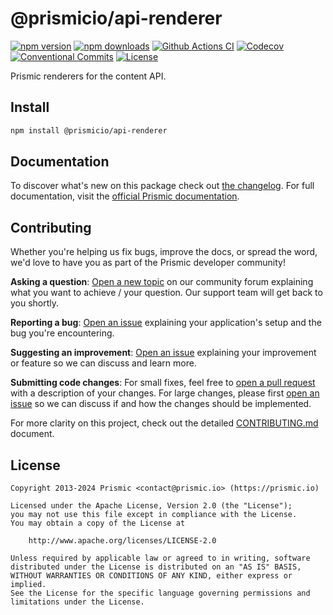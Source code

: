 # @prismicio/api-renderer

[![npm version][npm-version-src]][npm-version-href]
[![npm downloads][npm-downloads-src]][npm-downloads-href]
[![Github Actions CI][github-actions-ci-src]][github-actions-ci-href]
[![Codecov][codecov-src]][codecov-href]
[![Conventional Commits][conventional-commits-src]][conventional-commits-href]
[![License][license-src]][license-href]

Prismic renderers for the content API.

<!--

TODO: Create a small list of package features:

- 🤔 &nbsp;A useful feature;
- 🥴 &nbsp;Another useful feature;
- 🙃 &nbsp;A final useful feature.

Non-breaking space: &nbsp; are here on purpose to fix emoji rendering on certain systems.

-->

## Install

```bash
npm install @prismicio/api-renderer
```

## Documentation

To discover what's new on this package check out [the changelog][changelog]. For full documentation, visit the [official Prismic documentation][prismic-docs].

## Contributing

Whether you're helping us fix bugs, improve the docs, or spread the word, we'd love to have you as part of the Prismic developer community!

**Asking a question**: [Open a new topic][forum-question] on our community forum explaining what you want to achieve / your question. Our support team will get back to you shortly.

**Reporting a bug**: [Open an issue][repo-bug-report] explaining your application's setup and the bug you're encountering.

**Suggesting an improvement**: [Open an issue][repo-feature-request] explaining your improvement or feature so we can discuss and learn more.

**Submitting code changes**: For small fixes, feel free to [open a pull request][repo-pull-requests] with a description of your changes. For large changes, please first [open an issue][repo-feature-request] so we can discuss if and how the changes should be implemented.

For more clarity on this project, check out the detailed [CONTRIBUTING.md][contributing] document.

## License

```
Copyright 2013-2024 Prismic <contact@prismic.io> (https://prismic.io)

Licensed under the Apache License, Version 2.0 (the "License");
you may not use this file except in compliance with the License.
You may obtain a copy of the License at

    http://www.apache.org/licenses/LICENSE-2.0

Unless required by applicable law or agreed to in writing, software
distributed under the License is distributed on an "AS IS" BASIS,
WITHOUT WARRANTIES OR CONDITIONS OF ANY KIND, either express or implied.
See the License for the specific language governing permissions and
limitations under the License.
```

<!-- Links -->

[prismic]: https://prismic.io

<!-- TODO: Replace link with a more useful one if available -->

[prismic-docs]: https://prismic.io/docs
[changelog]: ./CHANGELOG.md
[contributing]: ./CONTRIBUTING.md

<!-- TODO: Replace link with a more useful one if available -->

[forum-question]: https://community.prismic.io
[repo-bug-report]: https://github.com/prismicio/@prismicio/api-renderer/issues/new?assignees=&labels=bug&template=bug_report.md&title=
[repo-feature-request]: https://github.com/prismicio/@prismicio/api-renderer/issues/new?assignees=&labels=enhancement&template=feature_request.md&title=
[repo-pull-requests]: https://github.com/prismicio/@prismicio/api-renderer/pulls

<!-- Badges -->

[npm-version-src]: https://img.shields.io/npm/v/@prismicio/api-renderer/latest.svg
[npm-version-href]: https://npmjs.com/package/@prismicio/api-renderer
[npm-downloads-src]: https://img.shields.io/npm/dm/@prismicio/api-renderer.svg
[npm-downloads-href]: https://npmjs.com/package/@prismicio/api-renderer
[github-actions-ci-src]: https://github.com/prismicio/prismic-api-renderer/workflows/ci/badge.svg
[github-actions-ci-href]: https://github.com/prismicio/prismic-api-renderer/actions?query=workflow%3Aci
[codecov-src]: https://img.shields.io/codecov/c/github/prismicio/@prismicio/api-renderer.svg
[codecov-href]: https://codecov.io/gh/prismicio/@prismicio/api-renderer
[conventional-commits-src]: https://img.shields.io/badge/Conventional%20Commits-1.0.0-yellow.svg
[conventional-commits-href]: https://conventionalcommits.org
[license-src]: https://img.shields.io/npm/l/@prismicio/api-renderer.svg
[license-href]: https://npmjs.com/package/@prismicio/api-renderer
